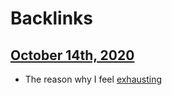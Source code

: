 
# Backlinks
## [October 14th, 2020](<October 14th, 2020.md>)
- The reason why I feel [exhausting](<exhausting.md>)

